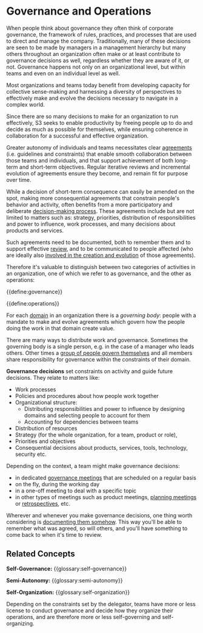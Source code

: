 # Governance and Operations

When people think about governance they often think of corporate governance, the framework of rules, practices, and processes that are used to direct and manage the company. Traditionally, many of these decisions are seen to be made by managers in a management hierarchy but many others throughout an organization often make or at least contribute to governance decisions as well, regardless whether they are aware of it, or not. Governance happens not only on an organizational level, but within teams and even on an individual level as well.

Most organizations and teams today benefit from developing capacity for collective sense-making and harnessing a diversity of perspectives to effectively make and evolve the decisions necessary to navigate in a complex world.

Since there are so many decisions to make for an organization to run effectively, S3 seeks to enable productivity by freeing people up to do and decide as much as possible for themselves, while ensuring coherence in collaboration for a successful and effective organization.

Greater autonomy of individuals and teams necessitates clear [agreements](glossary:agreement) (i.e. guidelines and constraints) that enable smooth collaboration between those teams and individuals, and that support achievement of both long-term and short-term objectives. Regular iterative reviews and incremental evolution of agreements ensure they become, and remain fit for purpose over time. 

While a decision of short-term consequence can easily be amended on the spot, making more consequential agreements that constrain people's behavior and activity, often benefits from a more participatory and deliberate [decision-making process](section:consent-decision-making). These agreements include but are not limited to matters such as: strategy, priorities, distribution of responsibilities and power to influence, work processes, and many decisions about products and services. 

Such agreements need to be documented, both to remember them and to support effective [review](section:evaluate-and-evolve-agreements), and to be communicated to people affected (who are ideally also [involved in the creation and evolution](section:involve-those-affected) of those agreements).

Therefore it's valuable to distinguish between two categories of activities in an organization, one of which we refer to as governance, and the other as operations:

{{define:governance}}

{{define:operations}}

For each [domain](glossary:domain) in an organization there is a _governing body_: people with a mandate to make and evolve agreements which govern how the people doing the work in that domain create value.

There are many ways to distribute work and governance. Sometimes the governing body is a single person, e.g. in the case of a manager who leads others. Other times a [group of people govern themselves](section:circle) and all members share responsibility for governance within the constraints of their domain. 
 
**Governance decisions** set constraints on activity and guide future decisions. They relate to matters like:

-   Work processes
-   Policies and procedures about how people work together
-   Organizational structure:
    -   Distributing responsibilities and power to influence by designing domains and selecting people to account for them
    -   Accounting for dependencies between teams
-   Distribution of resources
-   Strategy (for the whole organization, for a team, product or role), 
-   Priorities and objectives
-   Consequential decisions about products, services, tools, technology, security etc.

Depending on the context, a team might make governance decisions: 

-   in dedicated [governance meetings](section:governance-meeting) that are scheduled on a regular basis
-   on the fly, during the working day
-   in a one-off meeting to deal with a specific topic
-   in other types of meetings such as product meetings, [planning meetings](section:planning-and-review-meetings) or [retrospectives](section:retrospective), etc.

Wherever and whenever you make governance decisions, one thing worth considering is [documenting them somehow](section:record-agreements). This way you'll be able to remember what was agreed, so will others, and you'll have something to come back to when it's time to review.


## Related Concepts

**Self-Governance:** {{glossary:self-governance}}

**Semi-Autonomy:** {{glossary:semi-autonomy}}

**Self-Organization:** {{glossary:self-organization}}

Depending on the constraints set by the delegator, teams have more or less license to conduct governance and decide how they organize their operations, and are therefore more or less self-governing and self-organizing.
